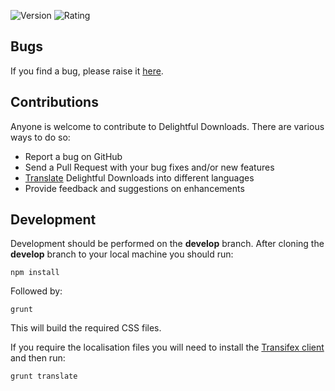 ![Version](https://img.shields.io/wordpress/plugin/dt/delightful-downloads.svg) ![Rating](https://img.shields.io/wordpress/plugin/r/delightful-downloads.svg)

## Bugs

If you find a bug, please raise it [here](https://github.com/A5hleyRich/delightful-downloads/issues).

## Contributions

Anyone is welcome to contribute to Delightful Downloads. There are various ways to do so:

* Report a bug on GitHub
* Send a Pull Request with your bug fixes and/or new features
* [Translate](https://www.transifex.com/projects/p/delightful-downloads/) Delightful Downloads into different languages
* Provide feedback and suggestions on enhancements

## Development

Development should be performed on the __develop__ branch. After cloning the __develop__ branch to your local machine you should run:

`npm install`

Followed by:

`grunt`

This will build the required CSS files.

If you require the localisation files you will need to install the [Transifex client](http://docs.transifex.com/client/setup/) and then run:

`grunt translate`